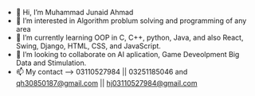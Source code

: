 - 👋 Hi, I’m Muhammad Junaid Ahmad 
- 👀 I’m interested in Algorithm problum solving and programming of any area 
- 🌱 I’m currently learning OOP in C, C++, python, Java, and also React, Swing, Django, HTML, CSS, and JavaScript.
- 💞️ I’m looking to collaborate on AI aplication, Game Deveolpment Big Data and Stimulation. 
- 📫 My contact -->  03110527984 || 03251185046 and qh30850187@gmail.com || hj03110527984@gmail.com

<!---
Junaid-6/Junaid-6 is a ✨ special ✨ repository because its `README.md` (this file) appears on your GitHub profile.
You can click the Preview link to take a look at your changes.
--->
